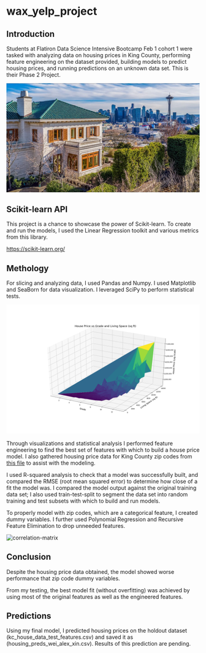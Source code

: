 # wax_yelp_project
## Introduction
Students at Flatiron Data Science Intensive Bootcamp Feb 1 cohort 1 were tasked with analyzing data on housing prices in King County, performing feature engineering on the dataset provided, building models to predict housing prices, and running predictions on an unknown data set. This is their Phase 2 Project.

![historic mansion](historic.jpg)

## Scikit-learn API
This project is a chance to showcase the power of Scikit-learn. To create and run the models, I used the Linear Regression toolkit and various metrics from this library.

https://scikit-learn.org/

## Methology
For slicing and analyzing data, I used Pandas and Numpy. I used Matplotlib and SeaBorn for data visualization.
I leveraged SciPy to perform statistical tests.

![3d_plot](visualizations/3d_plot.png)

Through visualizations and statistical analysis I performed feature engineering to find the best set of features with which to build a house price model.
I also gathered housing price data for King County zip codes from [this file](https://washington.hometownlocator.com/zip-codes/countyzips,scfips,53033,c,king.cfm "WA HomeTownLocator") to assist with the modeling.

I used R-squared analysis to check that a model was successfully built, and compared the RMSE (root mean squared error) to determine how close of a fit the model was. I compared the model output against the original training data set; I also used train-test-split to segment the data set into random training and test subsets with which to build and run models.

To properly model with zip codes, which are a categorical feature, I created dummy variables. I further used Polynomial Regression and Recursive Feature Elimination to drop unneeded features.

![correlation-matrix]('visualizations/corr_matrix.png')

## Conclusion
Despite the housing price data obtained, the model showed worse performance that zip code dummy variables.

From my testing, the best model fit (without overfitting) was achieved by using most of the original features as well as the engineered features.

## Predictions
Using my final model, I predicted housing prices on the holdout dataset (kc_house_data_test_features.csv) and saved it as (housing_preds_wei_alex_xin.csv). Results of this prediction are pending.
